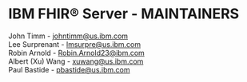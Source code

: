 # IBM FHIR® Server - MAINTAINERS

John Timm - johntimm@us.ibm.com  
Lee Surprenant - lmsurpre@us.ibm.com  
Robin Arnold - Robin.Arnold23@ibm.com  
Albert (Xu) Wang - xuwang@us.ibm.com  
Paul Bastide - pbastide@us.ibm.com  
